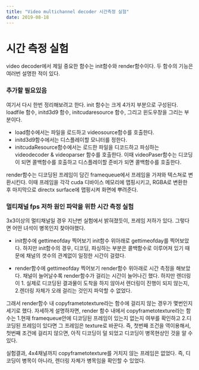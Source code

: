 ```yaml
---
title: "Video multichannel decoder 시간측정 실험"
date: 2019-08-18
---
```


시간 측정 실험
====
video decoder에서 제일 중요한 함수는 init함수와 render함수이다.
두 함수의 기능은 여러번 설명한 적이 있다.


### 추가할 필요있음

여기서 다시 한번 정리해보려고 한다.
init 함수는 크게 4가지 부분으로 구성된다.
loadfile 함수, initd3d9 함수, initcudaresource 함수, 그리고 윈도우창을 그리는 부분이다.
* load함수에서는 파일을 로드하고 videosource함수를 호출한다.
* initd3d9함수에서는 디스플레이할 모니터를 정한다.
* initcudaResource함수에서는 로드한 파일을 디코드하고 파싱하는 videodecoder & videoparser 함수를 호출한다.
이때 videoPaser함수는 디코딩이 되면 콜백함수를 호출하고 디스플레이할 준비가 되면 콜백함수를 호출한다.

render함수는
디코딩된 프레임이 담긴 framequeue에서 프레임을 가져와 텍스쳐로 변환시킨다.
이때 프레임을 각각 cuda 디바이스 메모리에 맵핑시키고, RGBA로 변환한 후 마지막으로 directx surface에 맵핑시켜 화면에 뿌려준다.


### 멀티채널 fps 저하 원인 파악을 위한 시간 측정 실험
3x3이상의 멀티채널일 경우 지난번 실험에서 밝혀졌듯이, 프레임 저하가 있다.
그렇다면 어떤 녀석이 병목인지 찾아야했다.

- init함수에 gettimeofday 찍어보기
init함수 위아래로 gettimeofday를 찍어보았다. 하지만 init함수의 경우, 디코딩, 파싱하는 부분은 콜백함수로 이루어져 있기 때문에
채널의 갯수의 관계없이 일정한 시간이 걸렸다.

- render함수에 gettimeofday 찍어보기
render함수 위아래로 시간 측정을 해보았다. 채널이 늘어날수록 render함수가 걸리는 시간이 늘어나긴 했다.
하지만 렌더링이 1. 실제로 디코딩된 결과물이 도착을 하지 않아서 렌더링이 진행이 되지 않는지,
2.렌더링 자체가 오래 걸리는 것인지 파악할 수 없었다.

그래서 render함수 내 copyframetotexture라는 함수에 걸리지 않는 경우가 몇번인지 세기로 했다.
자세하게 설명하자면, render 함수 내에서 copyframetotexture라는 함수는 1.현재 framequeue안에 디코딩된 프레임이 있는지 없는지 여부를 확인하고
2.디코딩된 프레임이 있다면 그 프레임은 texture로 바꾼다.
즉, 첫번째 조건을 역이용해서, 첫번째 조건에 걸리지 않으면, 아직 디코딩이 덜 되었고 디코딩이 병목현상인 것을 알 수 있다.

실험결과, 4x4채널까지 copyframetotexture를 거치지 않는 프레임은 없었다. 즉, 디코딩이 병목이 아니라, 렌더링 자체가 병목임을 확인할 수 있었다.
